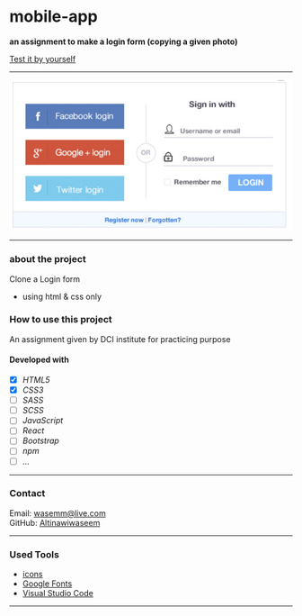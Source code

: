 # mobile-app
**an assignment to make a login form (copying a given photo)**   


[Test it by yourself](https://altinawiwaseem.github.io/login-page/)

---

![layout](./img/login.png)


---
### about the project
Clone a Login form 
- using html & css only


### How to use this project
An assignment given by DCI institute for practicing purpose 

#### Developed with
- [x] _HTML5_
- [x] _CSS3_
- [ ] _SASS_
- [ ] _SCSS_
- [ ] _JavaScript_
- [ ] _React_
- [ ] _Bootstrap_
- [ ] _npm_
- [ ] _..._

---
### Contact
Email: <wasemm@live.com><br>
GitHub: [Altinawiwaseem](https://github.com/altinawiwaseem)

---

### Used Tools

- [icons](https://fontawesome.com/)
- [Google Fonts](https://fonts.google.com/)
- [Visual Studio Code](https://code.visualstudio.com/)

---